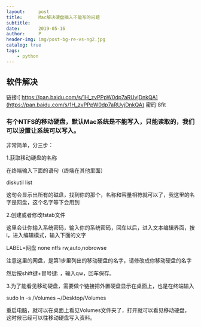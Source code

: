 ```yaml
---
layout:     post
title:      Mac解决硬盘插入不能写的问题
subtitle:   
date:       2019-05-16
author:     P
header-img: img/post-bg-re-vs-ng2.jpg
catalog: true
tags:
    - python
---
```

## 软件解决

链接:[ https://pan.baidu.com/s/1H_zvPPpW0dp7aRUvjDnkQA](https://pan.baidu.com/s/1H_zvPPpW0dp7aRUvjDnkQA)  密码:8fit

### 有个NTFS的移动硬盘，默认Mac系统是不能写入，只能读取的，我们可以设置让系统可以写入。

非常简单，分三步：

1.获取移动硬盘的名称

在终端输入下面的语句（终端在其他里面）

diskutil list

这句会显示出所有的磁盘，找到你的那个，名称和容量相符就可以了，我这里的名字是网盘，这个名字等下会用到

2.创建或者修改fstab文件

这里会让你输入系统密码，输入你的系统密码，回车以后，进入文本编辑界面，按i，进入编辑模式，输入下面的文字

LABEL=网盘 none ntfs rw,auto,nobrowse

注意这里的网盘，是第1步里列出的移动硬盘的名字，请修改成你移动硬盘的名字

然后按shift键+冒号键: ，输入qw，回车保存。

3.为了能看见移动硬盘，需要做个链接把外置硬盘显示在桌面上，也是在终端输入

sudo ln -s /Volumes ~/Desktop/Volumes

重启电脑，就可以在桌面上看见Volumes文件夹了，打开就可以看见移动硬盘，这时候已经可以往移动硬盘写入资料。
